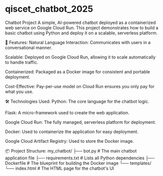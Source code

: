 # qiscet_chatbot_2025
Chatbot Project
A simple, AI-powered chatbot deployed as a containerized web service on Google Cloud Run. This project demonstrates how to build a basic chatbot using Python and deploy it on a scalable, serverless platform.

🚀 Features:
Natural Language Interaction: Communicates with users in a conversational manner.

Scalable: Deployed on Google Cloud Run, allowing it to scale automatically to handle traffic.

Containerized: Packaged as a Docker image for consistent and portable deployment.

Cost-Effective: Pay-per-use model on Cloud Run ensures you only pay for what you use.

🛠️ Technologies Used:
Python: The core language for the chatbot logic.

Flask: A micro-framework used to create the web application.

Google Cloud Run: The fully managed, serverless platform for deployment.

Docker: Used to containerize the application for easy deployment.

Google Cloud Artifact Registry: Used to store the Docker image.

📦 Project Structure:
my_chatbot/
├── bot.py             # The main chatbot application file
├── requirements.txt   # Lists all Python dependencies
├── Dockerfile         # The blueprint for building the Docker image
└── templates/
    └── index.html     # The HTML page for the chatbot's UI
